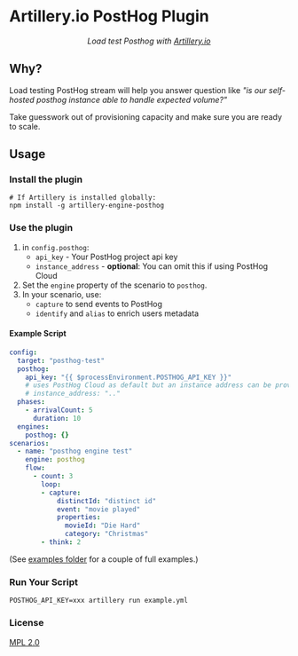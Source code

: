 # Artillery.io PostHog Plugin

<p align="center">
    <em>Load test Posthog with <a href="https://artillery.io">Artillery.io</a></em>
</p>

## Why?

Load testing PostHog stream will help you answer question like _"is our self-hosted posthog instance able to handle expected volume?"_

Take guesswork out of provisioning capacity and make sure you are ready to scale.

## Usage

### Install the plugin

```
# If Artillery is installed globally:
npm install -g artillery-engine-posthog
```

### Use the plugin

1. in `config.posthog`:
    - `api_key` - Your PostHog project api key
    - `instance_address` - **optional**: You can omit this if using PostHog Cloud
2. Set the `engine` property of the scenario to `posthog`.
3. In your scenario, use: 
    - `capture` to send events to PostHog
    - `identify` and `alias` to enrich users metadata

#### Example Script

```yaml
config:
  target: "posthog-test"
  posthog:
    api_key: "{{ $processEnvironment.POSTHOG_API_KEY }}"
    # uses PostHog Cloud as default but an instance address can be provided:
    # instance_address: ".." 
  phases:
    - arrivalCount: 5
      duration: 10
  engines:
    posthog: {}
scenarios:
  - name: "posthog engine test"
    engine: posthog
    flow:
      - count: 3
        loop:
        - capture:
            distinctId: "distinct id"
            event: "movie played"
            properties:
              movieId: "Die Hard"
              category: "Christmas"
        - think: 2
```

(See [examples folder](examples/) for a couple of full examples.)

### Run Your Script

```
POSTHOG_API_KEY=xxx artillery run example.yml
```

### License

[MPL 2.0](https://www.mozilla.org/en-US/MPL/2.0/)
